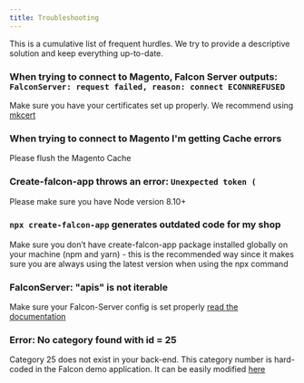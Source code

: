 ```yaml
---
title: Troubleshooting
---
```


This is a cumulative list of frequent hurdles. We try to provide a descriptive solution and keep everything up-to-date.

### When trying to connect to Magento, Falcon Server outputs: `FalconServer: request failed, reason: connect ECONNREFUSED`

Make sure you have your certificates set up properly. We recommend using [mkcert](https://github.com/FiloSottile/mkcert)

### When trying to connect to Magento I'm getting Cache errors

Please flush the Magento Cache

### Create-falcon-app throws an error: `Unexpected token (`

Please make sure you have Node version 8.10+

### `npx create-falcon-app` generates outdated code for my shop

Make sure you don’t have create-falcon-app package installed globally on your machine (npm and yarn) - this is the recommended way since it makes sure you are always using the latest version when using the npx command

### FalconServer: "apis" is not iterable

Make sure your Falcon-Server config is set properly [read the documentation](/docs/falcon-server/basics#configuration)

### Error: No category found with id = 25

Category 25 does not exist in your back-end. This category number is hard-coded in the Falcon demo application. It can be easily modified [here](https://github.com/deity-io/falcon/blob/dev/examples/shop-with-blog/client/src/pages/Home.js#L32)
